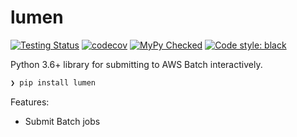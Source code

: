 # lumen

[![Testing Status](https://travis-ci.org/clintval/lumen.svg)](https://travis-ci.com/clintval/lumen)
[![codecov](https://codecov.io/gh/clintval/lumen/branch/master/graph/badge.svg)](https://codecov.io/gh/clintval/lumen)
[![MyPy Checked](http://www.mypy-lang.org/static/mypy_badge.svg)](http://mypy-lang.org/)
[![Code style: black](https://img.shields.io/badge/code%20style-black-000000.svg)](https://github.com/ambv/black)

Python 3.6+ library for submitting to AWS Batch interactively.

```python
❯ pip install lumen
```

Features:

- Submit Batch jobs